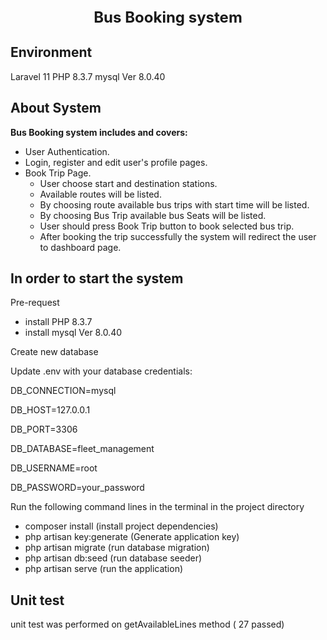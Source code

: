 <p align="center" style="font-size: x-large"><b>Bus Booking system</b></p>

## Environment
Laravel 11
PHP 8.3.7
mysql  Ver 8.0.40


## About System

<b>Bus Booking system includes and covers:</b>
* User Authentication.
* Login, register and edit user's profile pages.
* Book Trip Page.
  * User choose start and destination stations.
  * Available routes will be listed.
  * By choosing route available bus trips with start time will be listed.
  * By choosing Bus Trip available bus Seats will be listed.
  * User should press Book Trip button to book selected bus trip.
  * After booking the trip successfully the system will redirect the user to dashboard page.


## In order to start the system

Pre-request
* install PHP 8.3.7
* install mysql  Ver 8.0.40

Create new database

Update .env with your database credentials: 

DB_CONNECTION=mysql

DB_HOST=127.0.0.1

DB_PORT=3306

DB_DATABASE=fleet_management

DB_USERNAME=root

DB_PASSWORD=your_password

Run the following command lines in the terminal in the project directory

* composer install   (install project dependencies)
* php artisan key:generate (Generate application key)
* php artisan migrate  (run database migration)
* php artisan db:seed  (run database seeder)
* php artisan serve  (run the application)

## Unit test
unit test was performed on getAvailableLines method ( 27 passed)
